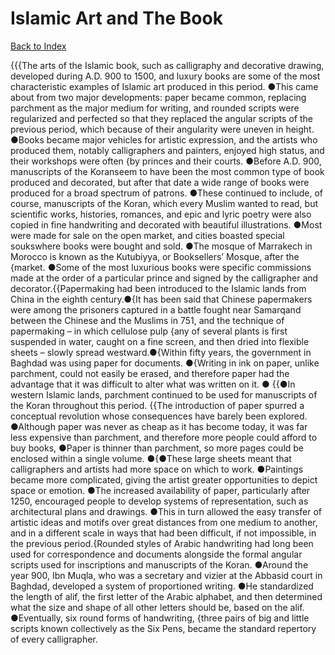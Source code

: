 # Islamic Art and The Book
[Back to Index](https://github.com/windows10010/tpoExtractor/blog/master/README.md)

{{{The arts of the Islamic book, such as calligraphy and decorative drawing, developed during A.D. 900 to 1500, and luxury books are some of the most characteristic examples of Islamic art produced in this period. ●This came about from two major developments: paper became common, replacing parchment as the major medium for writing, and rounded scripts were regularized and perfected so that they replaced the angular scripts of the previous period, which because of their angularity were uneven in height. ●Books became major vehicles for artistic expression, and the artists who produced them, notably calligraphers and painters, enjoyed high status, and their workshops were often {by princes and their courts. ●Before A.D. 900, manuscripts of the Koranseem to have been the most common type of book produced and decorated, but after that date a wide range of books were produced for a broad spectrum of patrons. ●These continued to include, of course, manuscripts of the Koran, which every Muslim wanted to read, but scientific works, histories, romances, and epic and lyric poetry were also copied in fine handwriting and decorated with beautiful illustrations. ●Most were made for sale on the open market, and cities boasted special soukswhere books were bought and sold. ●The mosque of Marrakech in Morocco is known as the Kutubiyya, or Booksellers’ Mosque, after the {market. ●Some of the most luxurious books were specific commissions made at the order of a particular prince and signed by the calligrapher and decorator.{{Papermaking had been introduced to the Islamic lands from China in the eighth century.●{It has been said that Chinese papermakers were among the prisoners captured in a 
battle fought near Samarqand between the Chinese and the Muslims in 751, and the technique of papermaking – in which cellulose pulp {any of several plants is first suspended in water, caught on a fine screen, and then dried into flexible sheets – slowly spread westward.●{Within fifty years, the government in Baghdad was using paper for documents. 
●{Writing in ink on paper, unlike parchment, could not easily be erased, and therefore paper had the advantage that it was difficult to alter what was written on it. ●
{{●In western Islamic lands, parchment continued to be used for manuscripts of the Koran throughout this period.        {{The introduction of paper spurred a conceptual revolution whose consequences have barely been explored. ●Although paper was never as cheap as it has become today, it was far less expensive than parchment, and therefore more people could afford to buy books, ●Paper is thinner than parchment, so more pages could be enclosed within a single volume. ●{●These large sheets meant that calligraphers and artists had more space on which to work. ●Paintings became more complicated, giving the artist greater opportunities to depict space or emotion. ●The increased availability of paper, particularly after 1250, encouraged people to develop systems of representation, such as architectural plans and drawings. ●This in turn allowed the easy transfer of artistic ideas and motifs over great distances from one medium to another, and in a different scale in ways that had been difficult, if not impossible, in the previous period.{Rounded styles of Arabic handwriting had long been used for correspondence and documents alongside the formal angular scripts used for inscriptions and manuscripts of the Koran. ●Around the year 900, Ibn Muqla, who was a secretary and vizier at the Abbasid court in Baghdad, developed a system of proportioned writing. ●He standardized the length of alif, the first letter of the Arabic alphabet, and then determined what the size and shape of all other letters should be, based on the alif. ●Eventually, six round forms of handwriting, {three pairs of big and little scripts known collectively as the Six Pens, became the standard repertory of every calligrapher.
